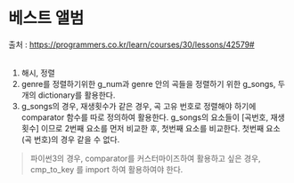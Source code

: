 # 베스트 앨범
출처 : https://programmers.co.kr/learn/courses/30/lessons/42579# <br><br>

1. 해시, 정렬 <br>
2. genre를 정렬하기위한 g_num과 genre 안의 곡들을 정렬하기 위한 g_songs, 두개의 dictionary를 활용한다.
3. g_songs의 경우, 재생횟수가 같은 경우, 곡 고유 번호로 정렬해야 하기에 comparator 함수를 따로 정의하여 활용한다. g_songs의 요소들이 [곡번호, 재생횟수] 이므로
2번째 요소를 먼저 비교한 후, 첫번째 요소를 비교한다. 첫번째 요소(곡 번호)의 경우 같을 수 없다. 
> 파이썬3의 경우, comparator를 커스터마이즈하여 활용하고 싶은 경우, cmp_to_key 를 import 하여 활용하여야 한다.
